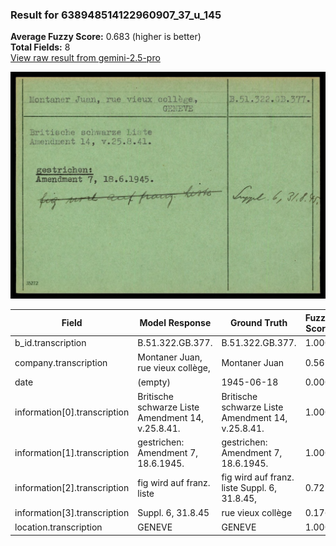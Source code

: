### Result for 638948514122960907_37_u_145
**Average Fuzzy Score:** 0.683 (higher is better)<br>
**Total Fields:** 8<br>
[View raw result from gemini-2.5-pro](https://github.com/RISE-UNIBAS/humanities_data_benchmark/blob/main/results/2025-10-24/T0316/request_T0316_638948514122960907_37_u_145.json)

<img src="https://github.com/RISE-UNIBAS/humanities_data_benchmark/blob/main/benchmarks/blacklist/images/638948514122960907_37_u_145.jpg?raw=true" alt="638948514122960907_37_u_145" width="600px">

| Field | Model Response | Ground Truth | Fuzzy Score | Match |
|-------|----------------|--------------|-------------|-------|
| b_id.transcription | B.51.322.GB.377. | B.51.322.GB.377. | 1.000 | ✅ |
| company.transcription | Montaner Juan, rue vieux collège, | Montaner Juan | 0.565 | ❌ |
| date | (empty) | 1945-06-18 | 0.000 | ❌ |
| information[0].transcription | Britische schwarze Liste<br>Amendment 14, v.25.8.41. | Britische schwarze Liste<br>Amendment 14, v.25.8.41. | 1.000 | ✅ |
| information[1].transcription | gestrichen:<br>Amendment 7, 18.6.1945. | gestrichen:<br>Amendment 7, 18.6.1945. | 1.000 | ✅ |
| information[2].transcription | fig wird auf franz. liste | fig wird auf franz. liste Suppl. 6, 31.8.45, | 0.725 | ❌ |
| information[3].transcription | Suppl. 6, 31.8.45 | rue vieux collège | 0.176 | ❌ |
| location.transcription | GENEVE | GENEVE | 1.000 | ✅ |
